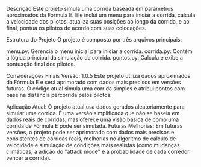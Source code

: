 Descrição
Este projeto simula uma corrida baseada em parâmetros aproximados da Fórmula E. 
Ele inclui um menu para iniciar a corrida, calcula a velocidade dos pilotos, 
atualiza suas posições ao longo da corrida, e ao final, pontua os pilotos de acordo com suas colocações.

Estrutura do Projeto
O projeto é composto por três arquivos principais:

menu.py: Gerencia o menu inicial para iniciar a corrida.
corrida.py: Contém a lógica principal da simulação da corrida.
pontos.py: Calcula e exibe a pontuação final dos pilotos.

Considerações Finais
Versão: 1.0.5
Este projeto utiliza dados aproximados da Fórmula E e será aprimorado com dados mais precisos em versões futuras.
O código atual simula uma corrida simples e atribui pontos com base na distância percorrida pelos pilotos.

Aplicação Atual: O projeto atual usa dados gerados aleatoriamente para simular uma corrida. 
É uma versão simplificada que não se baseia em dados reais de corridas, mas oferece uma visão básica de como uma corrida de Fórmula E pode ser simulada.
Futuras Melhorias: Em futuras versões, o projeto pode ser aprimorado com dados mais precisos e consistentes de corridas reais, 
melhorias no algoritmo de cálculo de velocidade e simulação de condições mais realistas 
(como mudanças climáticas, a adição do "attack mode" e a probabilidade de cada corredor vencer a corrida).
